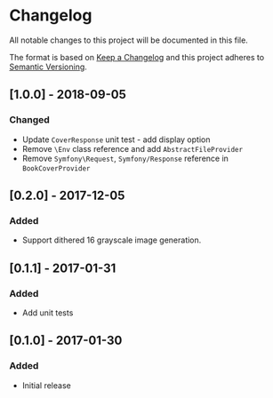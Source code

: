 # Changelog
All notable changes to this project will be documented in this file.

The format is based on [Keep a Changelog](http://keepachangelog.com/en/1.0.0/)
and this project adheres to [Semantic Versioning](http://semver.org/spec/v2.0.0.html).

## [1.0.0] - 2018-09-05
### Changed
- Update `CoverResponse` unit test  - add display option
- Remove `\Env` class reference and add `AbstractFileProvider`
- Remove `Symfony\Request`, `Symfony/Response` reference in `BookCoverProvider`

## [0.2.0] - 2017-12-05
### Added
- Support dithered 16 grayscale image generation.

## [0.1.1] - 2017-01-31
### Added
- Add unit tests

## [0.1.0] - 2017-01-30
### Added
- Initial release 
